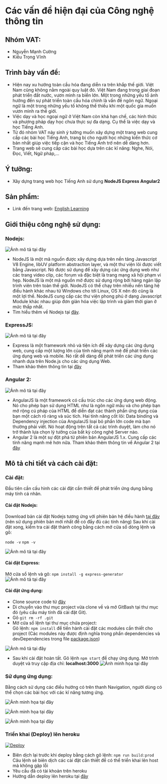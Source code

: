 # Các vấn đề hiện đại của Công nghệ thông tin
## Nhóm VAT:
- Nguyễn Mạnh Cường
- Kiều Trọng Vĩnh

## Trình bày vấn đề:
- Hiện nay xu hướng toàn cầu hóa đang diễn ra trên khắp thế giới. Việt Nam cũng không nằm ngoài quy luật đó. Việt Nam đang trong giai đoạn phát triển đất nước, vươn mình ra biển lớn. Một trong những yếu tố ảnh hưởng đến sự phát triển toàn cầu hóa chính là vấn đề ngôn ngữ. Ngoại ngữ là một trong những yếu tố không thể thiếu khi một quốc gia muốn vươn mình ra thế giới.
- Việc dạy và học ngoại ngữ ở Việt Nam còn khá hạn chế, các hình thức và phương pháp dạy học chưa thực sự đa dạng. Cụ thể là việc dạy và học Tiếng Anh.
- Từ đó nhóm VAT nảy sinh ý tưởng muốn xây dựng một trang web cung cấp các bài học Tiếng Anh, trang bị cho người học những kiến thức cơ bản nhất giúp việc tiếp cận và học Tiếng Anh trở nên dễ dàng hơn.
- Trang web sẽ cung cấp các bài học dựa trên các kĩ năng: Nghe, Nói, Đọc, Viết, Ngữ pháp,...

## Ý tưởng:
- Xây dựng trang web học Tiếng Anh sử dụng <b>NodeJS Express Angular2</b>

## Sản phẩm:
- Link đến trang web: [English Learning](http://englishlearningdemo.herokuapp.com/)

## Giới thiệu công nghệ sử dụng:
### Nodejs:
![Ảnh mô tả tại đây](https://github.com/cuongk58uet/englishlearning/blob/master/images/nodejs.jpeg)

- NodeJS là một mã nguồn được xây dựng dựa trên nền tảng Javascript V8 Engine, libUV platform abstraction layer, và một thư viện lõi được viết bằng Javascript. Nó được sử dụng để xây dựng các ứng dụng web như các trang video clip, các forum và đặc biệt là trang mạng xã hội phạm vi hẹp. NodeJS là một mã nguồn mở được sử dụng rộng bởi hàng ngàn lập trình viên trên toàn thế giới. NodeJS có thể chạy trên nhiều nền tảng hệ điều hành khác nhau từ Windows cho tới Linux, OS X nên đó cũng là một lợi thế. NodeJS cung cấp các thư viện phong phú ở dạng Javascript Module khác nhau giúp đơn giản hóa việc lập trình và giảm thời gian ở mức thấp nhất.
- Tìm hiểu thêm về Nodejs tại [đây](https://nodejs.org/en/).

### ExpressJS:
![Ảnh mô tả tại đây](https://github.com/cuongk58uet/englishlearning/blob/master/images/expressjs.png)

- Express là một framework nhỏ và tiện ích để xây dựng các ứng dụng web, cung cấp một lượng lớn của tính năng mạnh mẽ để phát triển các ứng dụng web và mobile. Nó rất dễ dàng để phát triển các ứng dụng nhanh dựa trên Node.js cho các ứng dụng Web.
- Tham khảo thêm thông tin tại [đây](http://expressjs.com/)

### Angular 2:
![Ảnh mô tả tại đây](https://github.com/cuongk58uet/englishlearning/blob/master/images/angular2.jpg)

- AngularJS là một framework có cấu trúc cho các ứng dụng web động. Nó cho phép bạn sử dụng HTML như là ngôn ngữ mẫu và cho phép bạn mở rộng cú pháp của HTML để diễn đạt các thành phần ứng dụng của bạn một cách rõ ràng và súc tích. Hai tính năng cốt lõi: Data binding và Dependency injection của AngularJS loại bỏ phần lớn code mà bạn thường phải viết. Nó hoạt động trên tất cả các trình duyệt, làm cho nó trở thành lựa chọn lý tưởng của bất kỳ công nghệ Server nào.
- Angular 2 là một sự đột phá từ phiên bản AngularJS 1.x. Cung cấp các tính năng mạnh mẽ hơn nữa. Tham khảo thêm thông tin về Angular 2 tại [đây](https://angular.io/docs/ts/latest/quickstart.html)

## Mô tả chi tiết và cách cài đặt:
### Cài đặt:
Đầu tiên cần cấu hình các cài đặt cần thiết để phát triển ứng dụng bằng máy tính cá nhân.
#### Cài đặt Nodejs:

Download bản cài đặt Nodejs tương ứng với phiên bản hệ điều hành [tại đây](https://nodejs.org/en/download/) (nên sử dụng phiên bản mới nhất để có đầy đủ các tính năng)
Sau khi cài đặt xong, kiểm tra cài đặt thành công bằng cách mở cửa sổ dòng lệnh và gõ:

`node -v` 
`npm -v`

![Ảnh mô tả tại đây](https://github.com/cuongk58uet/englishlearning/blob/master/images/install-node.PNG)

#### Cài đặt Express:

Mở cửa sổ lệnh và gõ:
`npm install -g express-generator`
![Ảnh mô tả tại đây](https://github.com/cuongk58uet/englishlearning/blob/master/images/install-express.PNG)

#### Cài đặt ứng dụng:
- Clone source code từ [đây](https://github.com/cuongk58uet/englishlearning)
- Di chuyển vào thư mục project vừa clone về và mở GitBash tại thư mục đó (yêu cầu máy tính đã cài đặt Git).
- Gõ `git rm -rf .git`
- Mở cửa sổ lệnh tại thư mục chứa project: <br>
Gõ lệnh: `npm install` để tiến hành cài đặt các modules cần thiết cho project (Các modules này được định nghĩa trong phần dependencies và devDependencies trong file [package.json](https://github.com/cuongk58uet/englishlearning/blob/master/package.json)) <br>

![Ảnh mô tả tại đây](https://github.com/cuongk58uet/englishlearning/blob/master/images/npm-install.PNG)

- Sau khi cài đặt hoàn tất. Gõ lệnh `npm start` để chạy ứng dụng. Mở trình duyệt và truy cập địa chỉ: <b>localhost:3000</b>
![Ảnh minh họa tại đây](https://github.com/cuongk58uet/englishlearning/blob/master/images/npm-start.PNG)

### Sử dụng ứng dụng:
Bằng cách sử dụng các điều hướng có trên thanh Navigation, người dùng có thể chọn các bài học với các kĩ năng tương ứng.

![Ảnh minh họa tại đây](https://github.com/cuongk58uet/englishlearning/blob/master/images/reading.PNG)

![Ảnh minh họa tại đây](https://github.com/cuongk58uet/englishlearning/blob/master/images/home-page.PNG)

![Ảnh minh họa tại đây](https://github.com/cuongk58uet/englishlearning/blob/master/images/listening.PNG)

### Triển khai (Deploy) lên heroku 
[![Deploy](https://www.herokucdn.com/deploy/button.png)](https://heroku.com/deploy)
- Biên dịch lại trước khi deploy bằng cách gõ lệnh: `npm run build:prod` <br>
Câu lệnh sẽ biên dịch các cài đặt cần thiết để có thể triển khai lên host mà không gặp lỗi
- Yêu cầu đã có tài khoản trên heroku
- Hướng dẫn deploy lên heroku tại [đây](https://devcenter.heroku.com/articles/deploying-nodejs)
